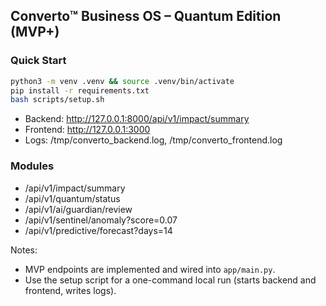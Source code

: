 ## Converto™ Business OS – Quantum Edition (MVP+)

### Quick Start
```bash
python3 -m venv .venv && source .venv/bin/activate
pip install -r requirements.txt
bash scripts/setup.sh
```

- Backend: http://127.0.0.1:8000/api/v1/impact/summary
- Frontend: http://127.0.0.1:3000
- Logs: /tmp/converto_backend.log, /tmp/converto_frontend.log

### Modules
- /api/v1/impact/summary
- /api/v1/quantum/status
- /api/v1/ai/guardian/review
- /api/v1/sentinel/anomaly?score=0.07
- /api/v1/predictive/forecast?days=14

Notes:
- MVP endpoints are implemented and wired into `app/main.py`.
- Use the setup script for a one-command local run (starts backend and frontend, writes logs).


